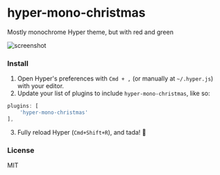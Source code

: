 # hyper-mono-christmas
Mostly monochrome Hyper theme, but with red and green

![screenshot](https://cdn.rawgit.com/mmcbride1007/hyper-website-theme/259a039e597e24059266584abaefcde42fecac85/screenshot.png)

### Install

1. Open Hyper's preferences with `Cmd + ,` (or manually at `~/.hyper.js`) with your editor.
2. Update your list of plugins to include `hyper-mono-christmas`, like so:

  ```js
plugins: [
      'hyper-mono-christmas'
],
```
3. Fully reload Hyper (`Cmd+Shift+R`), and tada! :tada:


### License

MIT
